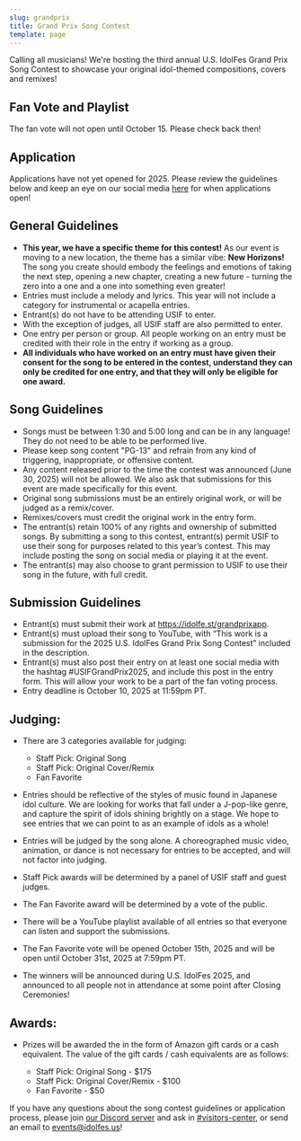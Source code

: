 ```yaml
---
slug: grandprix
title: Grand Prix Song Contest
template: page
---
```

Calling all musicians! We're hosting the third annual U.S. IdolFes Grand Prix Song Contest to showcase your original idol-themed compositions, covers and remixes!

## Fan Vote and Playlist

The fan vote will not open until October 15. Please check back then!

## Application

Applications have not yet opened for 2025. Please review the guidelines below and keep an eye on our social media [here](https://idolfes.us/contact/) for when applications open!

## General Guidelines

* **This year, we have a specific theme for this contest!** As our event is moving to a new location, the theme has a similar vibe: **New Horizons!** The song you create should embody the feelings and emotions of taking the next step, opening a new chapter, creating a new future - turning the zero into a one and a one into something even greater!
* Entries must include a melody and lyrics. This year will not include a category for instrumental or acapella entries.
* Entrant(s) do not have to be attending USIF to enter. 
* With the exception of judges, all USIF staff are also permitted to enter.
* One entry per person or group. All people working on an entry must be credited with their role in the entry if working as a group.
* **All individuals who have worked on an entry must have given their consent for the song to be entered in the contest, understand they can only be credited for one entry, and that they will only be eligible for one award.**

## Song Guidelines

* Songs must be between 1:30 and 5:00 long and can be in any language! They do not need to be able to be performed live.
* Please keep song content "PG-13" and refrain from any kind of triggering, inappropriate, or offensive content.
* Any content released prior to the time the contest was announced (June 30, 2025) will not be allowed. We also ask that submissions for this event are made specifically for this event.
* Original song submissions must be an entirely original work, or will be judged as a remix/cover.
* Remixes/covers must credit the original work in the entry form.
* The entrant(s) retain 100% of any rights and ownership of submitted songs. By submitting a song to this contest, entrant(s) permit USIF to use their song for purposes related to this year’s contest. This may include posting the song on social media or playing it at the event.
* The entrant(s) may also choose to grant permission to USIF to use their song in the future, with full credit.

## Submission Guidelines

* Entrant(s) must submit their work at https://idolfe.st/grandprixapp.
* Entrant(s) must upload their song to YouTube, with “This work is a submission for the 2025 U.S. IdolFes Grand Prix Song Contest” included in the description.
* E﻿ntrant(s) must also post their entry on at least one social media with the hashtag #USIFGrandPrix2025, and include this post in the entry form. This will allow your work to be a part of the fan voting process.
* Entry deadline is October 10, 2025 at 11:59pm PT.

## Judging:

* There are 3 categories available for judging:

  * Staff Pick: Original Song
  * Staff Pick: Original Cover/Remix
  * Fan Favorite
* Entries should be reflective of the styles of music found in Japanese idol culture. We are looking for works that fall under a J-pop-like genre, and capture the spirit of idols shining brightly on a stage. We hope to see entries that we can point to as an example of idols as a whole!
* Entries will be judged by the song alone. A choreographed music video, animation, or dance is not necessary for entries to be accepted, and will not factor into judging.
* Staff Pick awards will be determined by a panel of USIF staff and guest judges.
* The Fan Favorite award will be determined by a vote of the public.
* There will be a YouTube playlist available of all entries so that everyone can listen and support the submissions.
* The Fan Favorite vote will be opened October 15th, 2025 and will be open until October 31st, 2025 at 7:59pm PT. 
* The winners will be announced during U.S. IdolFes 2025, and announced to all people not in attendance at some point after Closing Ceremonies!

## Awards:

* Prizes will be awarded the in the form of Amazon gift cards or a cash equivalent. The value of the gift cards / cash equivalents are as follows:

  * Staff Pick: Original Song - $175
  * Staff Pick: Original Cover/Remix - $100
  * Fan Favorite - $50

If you have any questions about the song contest guidelines or application process, please join [our Discord server](https://discord.gg/h5yJbXgTgE)
and ask in [\#visitors-center](https://discordapp.com/channels/857780787599900684/866833137752080414), or send an email to [events@idolfes.us](mailto:events@idolfes.us)!
